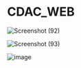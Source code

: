 # CDAC_WEB


![Screenshot (92)](https://github.com/user-attachments/assets/c3e84ad9-79fb-4955-9165-f7f6727d3388)

![Screenshot (93)](https://github.com/user-attachments/assets/390ef2a3-59e8-45ea-88e8-720ddb90b8df)

![image](https://github.com/user-attachments/assets/b329663c-0081-4f17-a1f4-56e11cc651cd)


